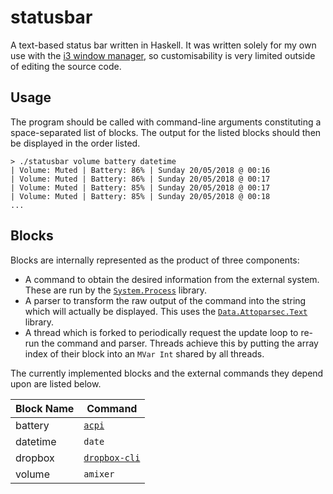 # statusbar

A text-based status bar written in Haskell. It was written solely for my own use with the [i3 window manager](https://i3wm.org/), so customisability is very limited outside of editing the source code.

## Usage

The program should be called with command-line arguments constituting a space-separated list of blocks. The output for the listed blocks should then be displayed in the order listed.

```
> ./statusbar volume battery datetime
| Volume: Muted | Battery: 86% | Sunday 20/05/2018 @ 00:16
| Volume: Muted | Battery: 86% | Sunday 20/05/2018 @ 00:17
| Volume: Muted | Battery: 85% | Sunday 20/05/2018 @ 00:17
| Volume: Muted | Battery: 85% | Sunday 20/05/2018 @ 00:18
...
```

## Blocks

Blocks are internally represented as the product of three components:

* A command to obtain the desired information from the external system. These are run by the [`System.Process`](https://hackage.haskell.org/package/process) library.
* A parser to transform the raw output of the command into the string which will actually be displayed. This uses the [`Data.Attoparsec.Text`](https://hackage.haskell.org/package/attoparsec) library.
* A thread which is forked to periodically request the update loop to re-run the command and parser. Threads achieve this by putting the array index of their block into an `MVar Int` shared by all threads.

The currently implemented blocks and the external commands they depend upon are listed below.

| Block Name | Command                                                             |
|------------|---------------------------------------------------------------------|
| battery    | [`acpi`](https://www.archlinux.org/packages/community/x86_64/acpi/) |
| datetime   | `date`                                                              |
| dropbox    | [`dropbox-cli`](https://aur.archlinux.org/packages/dropbox-cli/)    |
| volume     | `amixer`                                                            |
